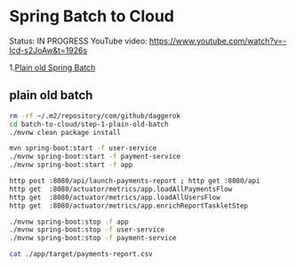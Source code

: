 # Spring Batch to Cloud
Status: IN PROGRESS YouTube video: https://www.youtube.com/watch?v=-Icd-s2JoAw&t=1926s

1.[Plain old Spring Batch](#plain-old-batch)

## plain old batch

```bash
rm -rf ~/.m2/repository/com/github/daggerok
cd batch-to-cloud/step-1-plain-old-batch
./mvnw clean package install

mvn spring-boot:start -f user-service
./mvnw spring-boot:start -f payment-service
./mvnw spring-boot:start -f app

http post :8080/api/launch-payments-report ; http get :8080/api
http get  :8080/actuator/metrics/app.loadAllPaymentsFlow
http get  :8080/actuator/metrics/app.loadAllUsersFlow
http get  :8080/actuator/metrics/app.enrichReportTaskletStep

./mvnw spring-boot:stop -f app
./mvnw spring-boot:stop -f user-service
./mvnw spring-boot:stop -f payment-service

cat ./app/target/payments-report.csv
```
